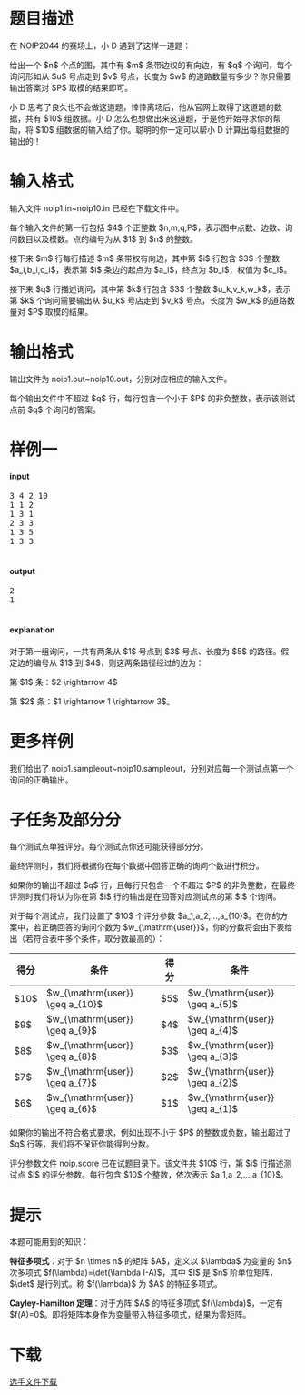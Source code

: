 # 题目描述

<p>在 NOIP2044 的赛场上，小 D 遇到了这样一道题：</p>
<p>给出一个 $n$ 个点的图，其中有 $m$ 条带边权的有向边，有 $q$ 个询问，每个询问形如从 $u$ 号点走到 $v$ 号点，长度为 $w$ 的道路数量有多少？你只需要输出答案对 $P$ 取模的结果即可。</p>
<p>小 D 思考了良久也不会做这道题，悻悻离场后，他从官网上取得了这道题的数据，共有 $10$ 组数据。小 D 怎么也想做出来这道题，于是他开始寻求你的帮助，将 $10$ 组数据的输入给了你。聪明的你一定可以帮小 D 计算出每组数据的输出的！</p>

# 输入格式


<p>输入文件 noip1.in~noip10.in 已经在下载文件中。</p>
<p>每个输入文件的第一行包括 $4$ 个正整数 $n,m,q,P$，表示图中点数、边数、询问数目以及模数。点的编号为从 $1$ 到 $n$ 的整数。</p>
<p>接下来 $m$ 行每行描述 $m$ 条带权有向边，其中第 $i$ 行包含 $3$ 个整数 $a_i,b_i,c_i$，表示第 $i$ 条边的起点为 $a_i$，终点为 $b_i$，权值为 $c_i$。</p>
<p>接下来 $q$ 行描述询问，其中第 $k$ 行包含 $3$ 个整数 $u_k,v_k,w_k$，表示第 $k$ 个询问需要输出从 $u_k$ 号店走到 $v_k$ 号点，长度为 $w_k$ 的道路数量对 $P$ 取模的结果。</p>

# 输出格式


<p>输出文件为 noip1.out~noip10.out，分别对应相应的输入文件。</p>
<p>每个输出文件中不超过 $q$ 行，每行包含一个小于 $P$ 的非负整数，表示该测试点前 $q$ 个询问的答案。</p>

# 样例一


<h4>input</h4>
<pre>3 4 2 10
1 1 2
1 3 1
2 3 3
1 3 5
1 3 3

</pre>

<h4>output</h4>
<pre>2
1

</pre>

<h4>explanation</h4>
<p>对于第一组询问，一共有两条从 $1$ 号点到 $3$ 号点、长度为 $5$ 的路径。假定边的编号从 $1$ 到 $4$，则这两条路径经过的边为：</p>
<p>第 $1$ 条：$2 \rightarrow 4$</p>
<p>第 $2$ 条：$1 \rightarrow 1 \rightarrow 3$。</p>

# 更多样例


<p>我们给出了 noip1.sampleout~noip10.sampleout，分别对应每一个测试点第一个询问的正确输出。</p>

# 子任务及部分分


<p>每个测试点单独评分。每个测试点你还可能获得部分分。</p>
<p>最终评测时，我们将根据你在每个数据中回答正确的询问个数进行积分。</p>
<p>如果你的输出不超过 $q$ 行，且每行只包含一个不超过 $P$ 的非负整数，在最终评测时我们将认为你在第 $i$ 行的输出是在回答对应测试点的第 $i$ 个询问。</p>
<p>对于每个测试点，我们设置了 $10$ 个评分参数 $a_1,a_2,...,a_{10}$。在你的方案中，若正确回答的询问个数为 $w_{\mathrm{user}}$，你的分数将会由下表给出（若符合表中多个条件，取分数最高的）：</p>
<div class="table-responsive">
    <table class="table table-bordered table-text-center table-vertical-middle"><thead><tr><th>得分</th><th>条件</th><th>得分</th><th>条件</th></tr></thead><tbody><tr><td>$10$</td><td>$w_{\mathrm{user}} \geq a_{10}$</td><td>$5$</td><td>$w_{\mathrm{user}} \geq a_{5}$</td></tr><tr><td>$9$</td><td>$w_{\mathrm{user}} \geq a_{9}$</td><td>$4$</td><td>$w_{\mathrm{user}} \geq a_{4}$</td></tr><tr><td>$8$</td><td>$w_{\mathrm{user}} \geq a_{8}$</td><td>$3$</td><td>$w_{\mathrm{user}} \geq a_{3}$</td></tr><tr><td>$7$</td><td>$w_{\mathrm{user}} \geq a_{7}$</td><td>$2$</td><td>$w_{\mathrm{user}} \geq a_{2}$</td></tr><tr><td>$6$</td><td>$w_{\mathrm{user}} \geq a_{6}$</td><td>$1$</td><td>$w_{\mathrm{user}} \geq a_{1}$</td></tr></tbody></table></div>

<p>如果你的输出不符合格式要求，例如出现不小于 $P$ 的整数或负数，输出超过了 $q$ 行等，我们将不保证你能得到分数。</p>
<p>评分参数文件 noip.score 已在试题目录下。该文件共 $10$ 行，第 $i$ 行描述测试点 $i$ 的评分参数。每行包含 $10$ 个整数，依次表示 $a_1,a_2,...,a_{10}$。</p>

# 提示


<p>本题可能用到的知识：</p>
<p><strong>特征多项式</strong>：对于 $n \times n$ 的矩阵 $A$，定义以 $\lambda$ 为变量的 $n$ 次多项式 $f(\lambda)=\det(\lambda I-A)$，其中 $I$ 是 $n$ 阶单位矩阵，$\det$ 是行列式。称 $f(\lambda)$ 为 $A$ 的特征多项式。</p>
<p><strong>Cayley-Hamilton 定理</strong>：对于方阵 $A$ 的特征多项式 $f(\lambda)$，一定有 $f(A)=0$。即将矩阵本身作为变量带入特征多项式，结果为零矩阵。</p>

# 下载


<p><a href="/download.php?type=problem&amp;id=200">选手文件下载</a></p>
